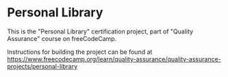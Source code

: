 # Personal Library

This is the "Personal Library" certification project, part of "Quality Assurance" course on freeCodeCamp.


Instructions for building the project can be found at https://www.freecodecamp.org/learn/quality-assurance/quality-assurance-projects/personal-library
